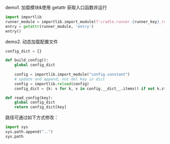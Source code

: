 
demo1. 加载模块&使用 getattr 获取入口函数并运行

```python
import importlib
runner_module = importlib.import_module(f'cradle.runner.{runner_key}_runner')
entry = getattr(runner_module, 'entry')
entry()
```

demo2. 动态加载配置文件

```python
config_dict = {}

def build_config():
    global config_dict
    
    config = importlib.import_module("config.constant")
    # update and append; not del key in dict
    config = importlib.reload(config)
    config_dict = {k: v for k, v in config.__dict__.items() if not k.startswith('__')}

def read_config(key):
    global config_dict
    return config_dict[key]
```

路径可通过如下方式修改：

```python
import sys
sys.path.append("..") 
sys.path
```
